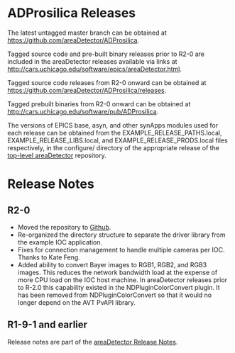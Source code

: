 ADProsilica Releases
==================

The latest untagged master branch can be obtained at
https://github.com/areaDetector/ADProsilica.

Tagged source code and pre-built binary releases prior to R2-0 are included
in the areaDetector releases available via links at
http://cars.uchicago.edu/software/epics/areaDetector.html.

Tagged source code releases from R2-0 onward can be obtained at 
https://github.com/areaDetector/ADProsilica/releases.

Tagged prebuilt binaries from R2-0 onward can be obtained at
http://cars.uchicago.edu/software/pub/ADProsilica.

The versions of EPICS base, asyn, and other synApps modules used for each release can be obtained from 
the EXAMPLE_RELEASE_PATHS.local, EXAMPLE_RELEASE_LIBS.local, and EXAMPLE_RELEASE_PRODS.local
files respectively, in the configure/ directory of the appropriate release of the 
[top-level areaDetector](https://github.com/areaDetector/areaDetector) repository.


Release Notes
=============

R2-0
----
* Moved the repository to [Github](https://github.com/areaDetector/ADProsilica).
* Re-organized the directory structure to separate the driver library from the example IOC application.
* Fixes for connection management to handle multiple cameras per IOC. Thanks to Kate Feng.
* Added ability to convert Bayer images to RGB1, RGB2, and RGB3 images.  This reduces the network
  bandwidth load at the expense of more CPU load on the IOC host machine.  In areaDetector releases
  prior to R-2.0 this capability existed in the NDPluginColorConvert plugin.  It has been removed
  from NDPluginColorConvert so that it would no longer depend on the AVT PvAPI library.


R1-9-1 and earlier
------------------
Release notes are part of the
[areaDetector Release Notes](http://cars.uchicago.edu/software/epics/areaDetectorReleaseNotes.html).

